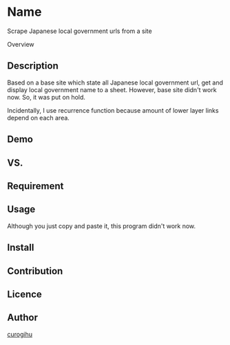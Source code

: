 Name
====
Scrape Japanese local government urls from a site

Overview

## Description
Based on a base site which state all Japanese local government url, get and display local government name to a sheet.
However, base site didn't work now. So, it was put on hold.

Incidentally, I use recurrence function because amount of lower layer links depend on each area.


## Demo


## VS. 


## Requirement


## Usage
Although you just copy and paste it, this program didn't work now.


## Install


## Contribution


## Licence


## Author


[curogihu](https://github.com/curogihu)